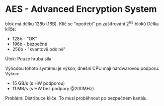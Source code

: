 # AES - Advanced Encryption System
blok má délku 128b (16B).
Klíč se "opotřebí" po zašifrování $2^{63}$ bloků
Délka klíče:
- 128b - "OK"
- 196b - bezpečné
- 256b - "kvantově odolné"

Útok: Pouze hrubá síla

Výhodou tohoto systému je výkon, dnešní CPU mají hardwarovou podporu. 
Výkon: 
- 15 GB/s (s HW podporou)
- 11 MB/s (s HW bez podpory @200MHz)

Problém: Distribuce klíče. To musí proběhnout po bezpečném kanálu.